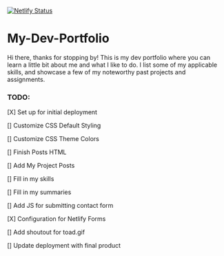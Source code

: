 [![Netlify Status](https://api.netlify.com/api/v1/badges/783eb0a5-7bae-47ab-8f71-7c6424fd41c4/deploy-status)](https://app.netlify.com/sites/evans-dev-portfolio/deploys)

# My-Dev-Portfolio
Hi there, thanks for stopping by! This is my dev portfolio where you can learn a little bit about me and what I like to do. I list some of my applicable skills, and showcase a few of my noteworthy past projects and assignments.

### TODO:
[X] Set up for initial deployment

[] Customize CSS Default Styling

[] Customize CSS Theme Colors

[] Finish Posts HTML

[] Add My Project Posts

[] Fill in my skills

[] Fill in my summaries

[] Add JS for submitting contact form

[X] Configuration for Netlify Forms

[] Add shoutout for toad.gif

[] Update deployment with final product
